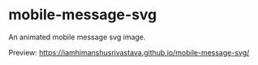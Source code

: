 # mobile-message-svg
An animated mobile message svg image.

Preview: https://iamhimanshusrivastava.github.io/mobile-message-svg/
